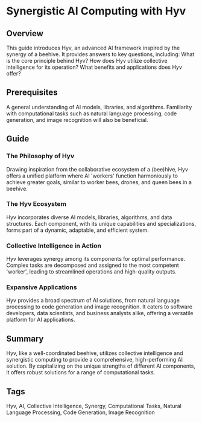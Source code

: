 # Synergistic AI Computing with Hyv

## Overview

This guide introduces Hyv, an advanced AI framework inspired by the synergy of a beehive. It
provides answers to key questions, including: What is the core principle behind Hyv? How does Hyv
utilize collective intelligence for its operation? What benefits and applications does Hyv offer?

## Prerequisites

A general understanding of AI models, libraries, and algorithms. Familiarity with computational
tasks such as natural language processing, code generation, and image recognition will also be
beneficial.

## Guide

### The Philosophy of Hyv

Drawing inspiration from the collaborative ecosystem of a (bee)hive, Hyv offers a unified platform
where AI 'workers' function harmoniously to achieve greater goals, similar to worker bees, drones,
and queen bees in a beehive.

### The Hyv Ecosystem

Hyv incorporates diverse AI models, libraries, algorithms, and data structures. Each component, with
its unique capabilities and specializations, forms part of a dynamic, adaptable, and efficient
system.

### Collective Intelligence in Action

Hyv leverages synergy among its components for optimal performance. Complex tasks are decomposed and
assigned to the most competent 'worker', leading to streamlined operations and high-quality outputs.

### Expansive Applications

Hyv provides a broad spectrum of AI solutions, from natural language processing to code generation
and image recognition. It caters to software developers, data scientists, and business analysts
alike, offering a versatile platform for AI applications.

## Summary

Hyv, like a well-coordinated beehive, utilizes collective intelligence and synergistic computing to
provide a comprehensive, high-performing AI solution. By capitalizing on the unique strengths of
different AI components, it offers robust solutions for a range of computational tasks.

## Tags

Hyv, AI, Collective Intelligence, Synergy, Computational Tasks, Natural Language Processing, Code
Generation, Image Recognition
